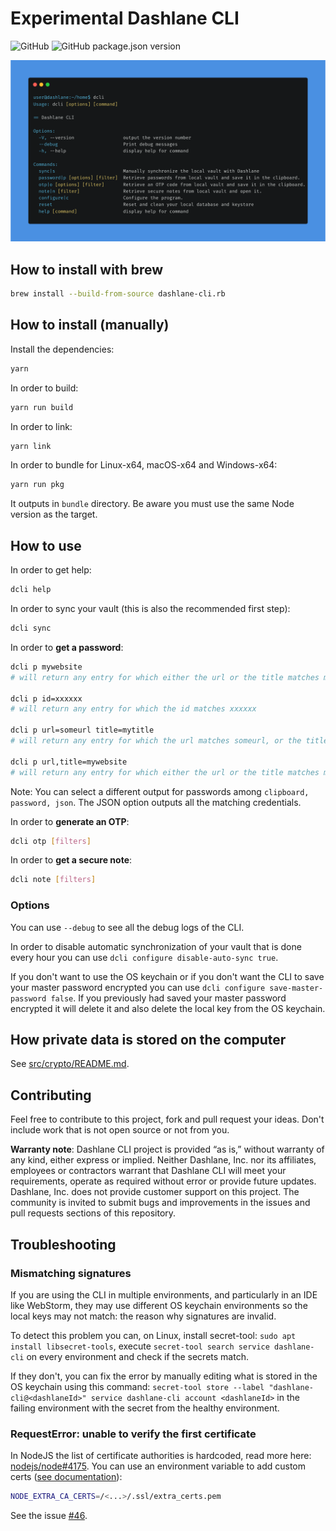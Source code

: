 # Experimental Dashlane CLI

![GitHub](https://img.shields.io/github/license/Dashlane/dashlane-cli)
![GitHub package.json version](https://img.shields.io/github/package-json/v/Dashlane/dashlane-cli)

![Dashlane CLI Demo](./demo.png)

## How to install with brew

```sh
brew install --build-from-source dashlane-cli.rb
```

## How to install (manually)

Install the dependencies:

```sh
yarn
```

In order to build:

```sh
yarn run build
```

In order to link:

```sh
yarn link
```

In order to bundle for Linux-x64, macOS-x64 and Windows-x64:

```sh
yarn run pkg
```

It outputs in `bundle` directory. Be aware you must use the same Node version as the target.

## How to use

In order to get help:

```sh
dcli help
```

In order to sync your vault (this is also the recommended first step):

```sh
dcli sync
```

In order to **get a password**:

```sh
dcli p mywebsite
# will return any entry for which either the url or the title matches mywebsite

dcli p id=xxxxxx
# will return any entry for which the id matches xxxxxx

dcli p url=someurl title=mytitle
# will return any entry for which the url matches someurl, or the title matches mytitle

dcli p url,title=mywebsite
# will return any entry for which either the url or the title matches mywebsite
```

Note: You can select a different output for passwords among `clipboard, password, json`. The JSON option outputs all the matching credentials.

In order to **generate an OTP**:

```sh
dcli otp [filters]
```

In order to **get a secure note**:

```sh
dcli note [filters]
```

### Options

You can use `--debug` to see all the debug logs of the CLI.

In order to disable automatic synchronization of your vault that is done every hour you can use
`dcli configure disable-auto-sync true`.

If you don't want to use the OS keychain or if you don't want the CLI to save your master password encrypted you can use
`dcli configure save-master-password false`. If you previously had saved your master password encrypted it will delete
it and also delete the local key from the OS keychain.

## How private data is stored on the computer

See [src/crypto/README.md](src/crypto/README.md).

## Contributing

Feel free to contribute to this project, fork and pull request your ideas.
Don't include work that is not open source or not from you.

**Warranty note**: Dashlane CLI project is provided “as is,” without warranty of any kind, either express or implied. Neither Dashlane, Inc. nor its affiliates, employees or contractors warrant that Dashlane CLI will meet your requirements, operate as required without error or provide future updates. Dashlane, Inc. does not provide customer support on this project. The community is invited to submit bugs and improvements in the issues and pull requests sections of this repository.

## Troubleshooting

### Mismatching signatures

If you are using the CLI in multiple environments, and particularly in an IDE like WebStorm, they may use different
OS keychain environments so the local keys may not match: the reason why signatures are invalid.

To detect this problem you can, on Linux, install secret-tool: `sudo apt install libsecret-tools`, execute
`secret-tool search service dashlane-cli` on every environment and check if the secrets match.

If they don't, you can fix the error by manually editing what is stored in the OS keychain using this command:
`secret-tool store --label "dashlane-cli@<dashlaneId>" service dashlane-cli account <dashlaneId>` in the
failing environment with the secret from the healthy environment.

### RequestError: unable to verify the first certificate

In NodeJS the list of certificate authorities is hardcoded, read more here: [nodejs/node#4175](https://github.com/nodejs/node/issues/4175).
You can use an environment variable to add custom certs ([see documentation](https://nodejs.org/docs/latest-v16.x/api/cli.html#node_extra_ca_certsfile)):

```sh
NODE_EXTRA_CA_CERTS=/<...>/.ssl/extra_certs.pem
```

See the issue [#46](https://github.com/Dashlane/dashlane-cli/issues/46).
